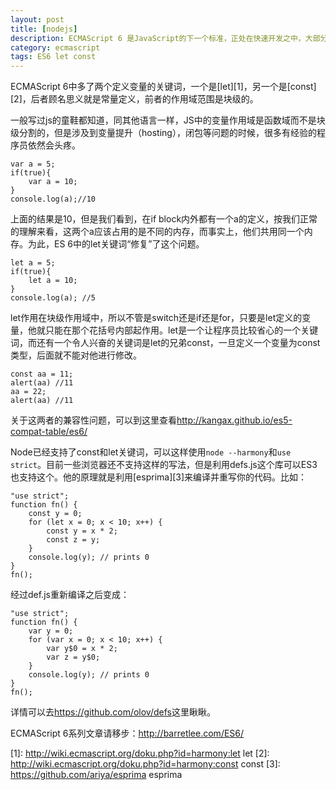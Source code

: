 ```yaml
---
layout: post
title: [nodejs] 
description: ECMAScript 6 是JavaScript的下一个标准，正处在快速开发之中，大部分已经完成了，预计将在2014年正式发布。
category: ecmascript
tags: ES6 let const
---
```


ECMAScript 6中多了两个定义变量的关键词，一个是[let][1]，另一个是[const][2]，后者顾名思义就是常量定义，前者的作用域范围是块级的。

一般写过js的童鞋都知道，同其他语言一样，JS中的变量作用域是函数域而不是块级分割的，但是涉及到变量提升（hosting），闭包等问题的时候，很多有经验的程序员依然会头疼。

    var a = 5;
    if(true){
        var a = 10;
    }
    console.log(a);//10

上面的结果是10，但是我们看到，在if block内外都有一个a的定义，按我们正常的理解来看，这两个a应该占用的是不同的内存，而事实上，他们共用同一个内存。为此，ES 6中的let关键词“修复”了这个问题。

    let a = 5;
    if(true){
        let a = 10;
    }
    console.log(a); //5

let作用在块级作用域中，所以不管是switch还是if还是for，只要是let定义的变量，他就只能在那个花括号内部起作用。let是一个让程序员比较省心的一个关键词，而还有一个令人兴奋的关键词是let的兄弟const，一旦定义一个变量为const类型，后面就不能对他进行修改。

    const aa = 11;
    alert(aa) //11
    aa = 22;
    alert(aa) //11

关于这两者的兼容性问题，可以到这里查看<http://kangax.github.io/es5-compat-table/es6/>

Node已经支持了const和let关键词，可以这样使用`node --harmony`和`use strict`。目前一些浏览器还不支持这样的写法，但是利用defs.js这个库可以ES3也支持这个。他的原理就是利用[esprima][3]来编译并重写你的代码。比如：

    "use strict";
    function fn() {
        const y = 0;
        for (let x = 0; x < 10; x++) {
            const y = x * 2;
            const z = y;
        }
        console.log(y); // prints 0
    }
    fn();

经过def.js重新编译之后变成：

    "use strict";
    function fn() {
        var y = 0;
        for (var x = 0; x < 10; x++) {
            var y$0 = x * 2;
            var z = y$0;
        }
        console.log(y); // prints 0
    }
    fn();

详情可以去<https://github.com/olov/defs>这里瞅瞅。

ECMAScript 6系列文章请移步：<http://barretlee.com/ES6/>

[1]: http://wiki.ecmascript.org/doku.php?id=harmony:let let
[2]: http://wiki.ecmascript.org/doku.php?id=harmony:const  const
[3]: https://github.com/ariya/esprima esprima


